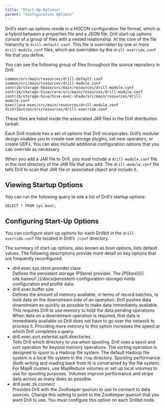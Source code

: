 ```yaml
---
title: "Start-Up Options"
parent: "Configuration Options"
---
```

Drill’s start-up options reside in a HOCON configuration file format, which is
a hybrid between a properties file and a JSON file. Drill start-up options
consist of a group of files with a nested relationship. At the core of the
file hierarchy is `drill-default.conf`. This file is overridden by one or more
`drill-module.conf` files, which are overridden by the `drill-override.conf`
file that you define.

You can see the following group of files throughout the source repository in
Drill:

	common/src/main/resources/drill-default.conf
	common/src/main/resources/drill-module.conf
	contrib/storage-hbase/src/main/resources/drill-module.conf
	contrib/storage-hive/core/src/main/resources/drill-module.conf
	contrib/storage-hive/hive-exec-shade/src/main/resources/drill-module.conf
	exec/java-exec/src/main/resources/drill-module.conf
	distribution/src/resources/drill-override.conf

These files are listed inside the associated JAR files in the Drill
distribution tarball.

Each Drill module has a set of options that Drill incorporates. Drill’s
modular design enables you to create new storage plugins, set new operators,
or create UDFs. You can also include additional configuration options that you
can override as necessary.

When you add a JAR file to Drill, you must include a `drill-module.conf` file
in the root directory of the JAR file that you add. The `drill-module.conf`
file tells Drill to scan that JAR file or associated object and include it.

## Viewing Startup Options

You can run the following query to see a list of Drill’s startup options:

    SELECT * FROM sys.boot;

## Configuring Start-Up Options

You can configure start-up options for each Drillbit in the `drill-
override.conf` file located in Drill’s` /conf` directory.

The summary of start-up options, also known as boot options, lists default values. The following descriptions provide more detail on key options that are frequently reconfigured:

* drill.exec.sys.store.provider.class  
  Defines the persistent storage (PStore) provider. The [PStore]({{ site.baseurl }}/docs/persistent-configuration-storage) holds configuration and profile data.  
* drill.exec.buffer.size  
  Defines the amount of memory available, in terms of record batches, to hold data on the downstream side of an operation. Drill pushes data downstream as quickly as possible to make data immediately available. This requires Drill to use memory to hold the data pending operations. When data on a downstream operation is required, that data is immediately available so Drill does not have to go over the network to process it. Providing more memory to this option increases the speed at which Drill completes a query.  
* drill.exec.sort.external.spill.directories  
  Tells Drill which directory to use when spooling. Drill uses a spool and sort operation for beyond memory operations. The sorting operation is designed to spool to a Hadoop file system. The default Hadoop file system is a local file system in the `/tmp` directory. Spooling performance (both writing and reading back from it) is constrained by the file system. For MapR clusters, use MapReduce volumes or set up local volumes to use for spooling purposes. Volumes improve performance and stripe data across as many disks as possible.  
* drill.exec.zk.connect  
  Provides Drill with the ZooKeeper quorum to use to connect to data sources. Change this setting to point to the ZooKeeper quorum that you want Drill to use. You must configure this option on each Drillbit node.

